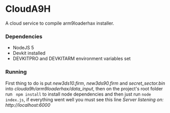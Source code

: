 CloudA9H
========

A cloud service to compile arm9loaderhax installer.

### Dependencies

* NodeJS 5
* Devkit installed
* DEVKITPRO and DEVKITARM environment variables set

### Running

First thing to do is put *new3ds10.firm*, *new3ds90.firm* and *secret_sector.bin* into *clouda9h/arm9loaderhax/data_input*, then
on the project's root folder run ``` npm install``` to install node dependencies and then just run ``` node index.js ```,
if everything went well you must see this line *Server listening on: http://localhost:6000*
